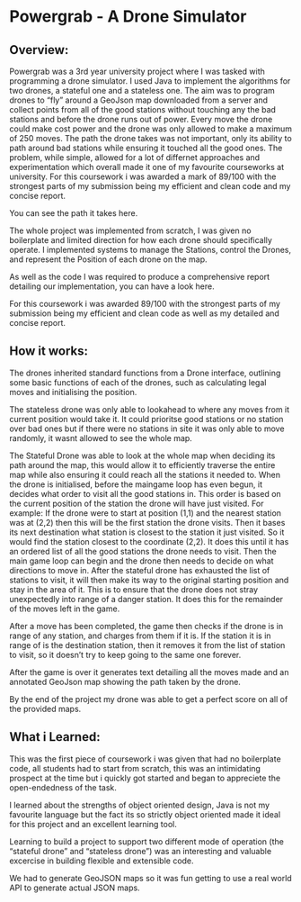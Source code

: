 # Powergrab - A Drone Simulator


## Overview:

Powergrab was a 3rd year university project where I was tasked with programming a drone simulator. I used Java to implement the algorithms for two drones, a stateful one and a stateless one. The aim was to program drones to “fly” around a GeoJson map downloaded from a server and collect points from all of the good stations without touching any the bad stations and before the drone runs out of power. Every move the drone could make cost power and the drone was only allowed to make a maximum of 250 moves. The path the drone takes was not important, only its ability to path around bad stations while ensuring it touched all the good ones. The problem, while simple, allowed for a lot of differnet approaches and experimentation which overall made it one of my favourite courseworks at university. For this coursework i was awarded a mark of 89/100 with the strongest parts of my submission being my efficient and clean code and my concise report.

You can see the path it takes here.

The whole project was implemented from scratch, I was given no boilerplate and limited direction for how each drone should specifically operate. I implemented systems to manage the Stations, control the Drones, and represent the Position of each drone on the map.

As well as the code I was required to produce a comprehensive report detailing our implementation, you can have a look here.

For this coursework i was awarded 89/100 with the strongest parts of my submission being my efficient and clean code as well as my detailed and concise report.

## How it works:

The drones inherited standard functions from a Drone interface, outlining some basic functions of each of the drones, such as calculating legal moves and initialising the position.

The stateless drone was only able to lookahead to where any moves from it current position would take it. It could prioritse good stations or no station over bad ones but if there were no stations in site it was only able to move randomly, it wasnt allowed to see the whole map.

The Stateful Drone was able to look at the whole map when deciding its path around the map, this would allow it to efficiently traverse the entire map while also ensuring it could reach all the stations it needed to. When the drone is initialised, before the maingame loop has even begun, it decides what order to visit all the good stations in. This order is based on the current position of the station the drone will have just visited. For example: If the drone were to start at position (1,1) and the nearest station was at (2,2) then this will be the first station the drone visits. Then it bases its next destination what station is closest to the station it just visited. So it would find the station closest to the coordinate (2,2). It does this until it has an ordered list of all the good stations the drone needs to visit. Then the main game loop can begin and the drone then needs to decide on what directions to move in. After the stateful drone has exhausted the list of stations to visit, it will then make its way to the original starting position and stay in the area of it. This is to ensure that the drone does not stray unexpectedly into range of a danger station. It does this for the remainder of the moves left in the game.

After a move has been completed, the game then checks if the drone is in range of any station, and charges from them if it is. If the station it is in range of is the destination station, then it removes it from the list of station to visit, so it doesn’t try to keep going to the same one forever.

After the game is over it generates text detailing all the moves made and an annotated GeoJson map showing the path taken by the drone.

By the end of the project my drone was able to get a perfect score on all of the provided maps.

## What i Learned:

This was the first piece of coursework i was given that had no boilerplate code, all students had to start from scratch, this was an intimidating prospect at the time but i quickly got started and began to appreciete the open-endedness of the task.

I learned about the strengths of object oriented design, Java is not my favourite language but the fact its so strictly object oriented made it ideal for this project and an excellent learning tool.

Learning to build a project to support two different mode of operation (the “stateful drone” and “stateless drone”) was an interesting and valuable excercise in building flexible and extensible code.

We had to generate GeoJSON maps so it was fun getting to use a real world API to generate actual JSON maps.
